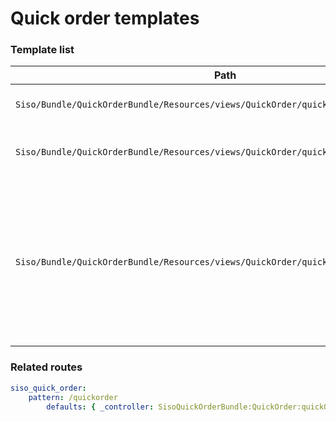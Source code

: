 # Quick order templates

### Template list

| Path     | Description       |
| -------- | ----------------- |
| `Siso/Bundle/QuickOrderBundle/Resources/views/QuickOrder/quick_order.html.twig`       | Entry page for the quick order.   |
| `Siso/Bundle/QuickOrderBundle/Resources/views/QuickOrder/quick_order_form.html.twig` | Renders the content of the quick order page.      |
| `Siso/Bundle/QuickOrderBundle/Resources/views/QuickOrder/quick_order_line.html.twig` | Renders the content of one quick order line. This template is used to replace the quick order line after creating the line preview. |

### Related routes

``` yaml
siso_quick_order:
    pattern: /quickorder
        defaults: { _controller: SisoQuickOrderBundle:QuickOrder:quickOrder }
```
